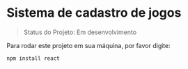 # Sistema de cadastro de jogos

>Status do Projeto: Em desenvolvimento

Para rodar este projeto em sua máquina, por favor digite:
```
npm install react
```
